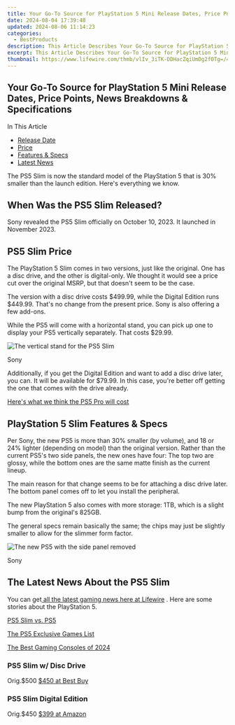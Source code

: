 ```yaml
---
title: Your Go-To Source for PlayStation 5 Mini Release Dates, Price Points, News Breakdowns & Specifications
date: 2024-08-04 17:39:48
updated: 2024-08-06 11:14:23
categories:
  - BestProducts
description: This Article Describes Your Go-To Source for PlayStation 5 Mini Release Dates, Price Points, News Breakdowns & Specifications
excerpt: This Article Describes Your Go-To Source for PlayStation 5 Mini Release Dates, Price Points, News Breakdowns & Specifications
thumbnail: https://www.lifewire.com/thmb/vlIv_3iTK-DDHacZqiUmDg2fOTg=/400x300/filters:no_upscale():max_bytes(150000):strip_icc():format(webp)/PS5-Slim-Wide-fe2f63e3b1cf443a81fed71f109aacd0.jpg
---
```


## Your Go-To Source for PlayStation 5 Mini Release Dates, Price Points, News Breakdowns & Specifications

 In This Article 

* [ Release Date ](https://www.lifewire.com/#toc-when-was-the-ps5-slim-released)
* [ Price ](https://www.lifewire.com/#toc-ps5-slim-price)
* [ Features & Specs ](https://www.lifewire.com/#toc-playstation-5-slim-features--specs)
* [ Latest News ](https://www.lifewire.com/#toc-the-latest-news-about-the-ps5-slim)

 The PS5 Slim is now the standard model of the PlayStation 5 that is 30% smaller than the launch edition. Here's everything we know.

##  When Was the PS5 Slim Released? 

 Sony revealed the PS5 Slim officially on October 10, 2023\. It launched in November 2023.

## PS5 Slim Price 

 The PlayStation 5 Slim comes in two versions, just like the original. One has a disc drive, and the other is digital-only. We thought it would see a price cut over the original MSRP, but that doesn't seem to be the case.

 The version with a disc drive costs $499.99, while the Digital Edition runs $449.99\. That's no change from the present price. Sony is also offering a few add-ons.

 While the PS5 will come with a horizontal stand, you can pick up one to display your PS5 vertically separately. That costs $29.99.

![The vertical stand for the PS5 Slim](https://www.lifewire.com/thmb/I89FBnF0oUfSqfSpcHdX3A8Vv3c=/960x0/filters:no_upscale():max_bytes(150000):strip_icc():format(webp)/New-PS5-Vertical-Stand-7ab6640af9a94338978badf7bbe2c816.jpg) 

Sony

 Additionally, if you get the Digital Edition and want to add a disc drive later, you can. It will be available for $79.99\. In this case, you're better off getting the one that comes with the drive already.

[  Here's what we think the PS5 Pro will cost ](https://www.lifewire.com/playstation-5-pro-7966359) 

##  PlayStation 5 Slim Features & Specs 

 Per Sony, the new PS5 is more than 30% smaller (by volume), and 18 or 24% lighter (depending on model) than the original version. Rather than the current PS5's two side panels, the new ones have four: The top two are glossy, while the bottom ones are the same matte finish as the current lineup.

 The main reason for that change seems to be for attaching a disc drive later. The bottom panel comes off to let you install the peripheral.

 The new PlayStation 5 also comes with more storage: 1TB, which is a slight bump from the original's 825GB.

 The general specs remain basically the same; the chips may just be slightly smaller to allow for the slimmer form factor.  

![The new PS5 with the side panel removed](https://www.lifewire.com/thmb/LcAwBA_R8RGMc2UJ9cPM-tGd-LI=/960x0/filters:no_upscale():max_bytes(150000):strip_icc():format(webp)/New-PS5-side-panel-27489245d8f94d12a9aa30ca3077ecd1.jpg) 

Sony

##  The Latest News About the PS5 Slim 

 You can get[ all the latest gaming news here at Lifewire](https://www.lifewire.com/gaming-news-4797039) . Here are some stories about the PlayStation 5.

[ PS5 Slim vs. PS5 ](https://www.lifewire.com/ps5-slim-vs-ps5-8643357) 

[ The PS5 Exclusive Games List ](https://www.lifewire.com/ps5-games-list-5076154) 

[ The Best Gaming Consoles of 2024 ](https://www.lifewire.com/best-gaming-consoles-4154610) 

### PS5 Slim w/ Disc Drive 

 Orig.$500 [ $450 at Best Buy ](https://shop-links.co/link/?exclusive=1&publisher_slug=itechdaily19598&url=https%3A%2F%2Fwww.bestbuy.com%2Fsite%2Fplaystation-5%2Fps5-consoles%2Fpcmcat1587395025973.c%3Fid%3Dpcmcat1587395025973) 

### PS5 Slim Digital Edition 

 Orig.$450 [ $399 at Amazon ](https://www.amazon.com/PlayStation%C2%AE5-Digital-slim-PlayStation-5/dp/B0CL5KNB9M/ref=sr%5F1%5F1?rnid=2528832011&s=videogames&crid=3K7X5HLPOFM3N&keywords=ps5+slim&sprefix=ps5+slim%2Cvideogames%2C193&dib%5Ftag=se&ufe=app%5Fdo%3Aamzn1.fos.18630bbb-fcbb-42f8-9767-857e17e03685&tag=lifewire-onsite-prod-20&dib=eyJ2IjoiMSJ9.CuKLfIhDdkg5mAyBeIsW8W184dwhEUzNMW1LWJQEoD1X7kthQsfrW9wtlrzivIgIGGSsFl-e9vuWt2vc10e5QdZFo2hsLYqMfv8TqPWEjIlwj1RkoJiPFp1VL7dCSUjiH1p24NEtZ5AwHhvp975VZYqpocHmbAENpvl9vLAsdk-AG7tw55aza78qmxCfAh3oY%5FDmPdi4E5ADmJ%5Frmv4N9cFHi7pZKxvgdThaE5gmTb4.XtoZjoBunoajSRe8SuP%5FTI9elmQ6UYuqrxHbVzJvUoM&qid=1717701937&refinements=p%5F89%3APlayStation&sr=1-1&ascsubtag=7966360%7Cn0d86891ff0e04630ae542ea8bcce785e08%7C)

<ins class="adsbygoogle"
     style="display:block"
     data-ad-format="autorelaxed"
     data-ad-client="ca-pub-7571918770474297"
     data-ad-slot="1223367746"></ins>



<ins class="adsbygoogle"
     style="display:block"
     data-ad-client="ca-pub-7571918770474297"
     data-ad-slot="8358498916"
     data-ad-format="auto"
     data-full-width-responsive="true"></ins>
